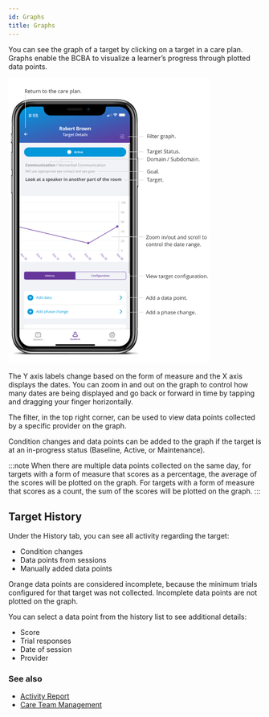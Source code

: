 ```yaml
---
id: Graphs
title: Graphs
---
```

You can see the graph of a target by clicking on a target in a care plan. Graphs enable the BCBA to visualize a learner’s progress through plotted data points.  

<img src="/img/TargetGraph.png" width="400" />

The Y axis labels change based on the form of measure and the X axis displays the dates. You can zoom in and out on the graph to control how many dates are being displayed and go back or forward in time by tapping and dragging your finger horizontally.  

The filter, in the top right corner, can be used to view data points collected by a specific provider on the graph. 

Condition changes and data points can be added to the graph if the target is at an in-progress status (Baseline, Active, or Maintenance).

:::note
When there are multiple data points collected on the same day, for targets with a form of measure that scores as a percentage, the average of the scores will be plotted on the graph. For targets with a form of measure that scores as a count, the sum of the scores will be plotted on the graph.
:::

## Target History

Under the History tab, you can see all activity regarding the target:  

- Condition changes 
- Data points from sessions 
- Manually added data points 

Orange data points are considered incomplete, because the minimum trials configured for that target was not collected. Incomplete data points are not plotted on the graph.

You can select a data point from the history list to see additional details:

- Score
- Trial responses
- Date of session
- Provider

### See also
- [Activity Report](Reports/ActivityReport.md)
- [Care Team Management](Reports/CareTeamManagement.md)
